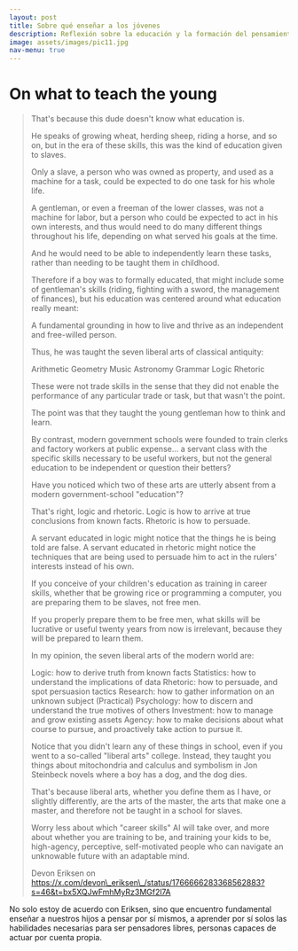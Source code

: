 ```yaml
---
layout: post
title: Sobre qué enseñar a los jóvenes
description: Reflexión sobre la educación y la formación del pensamiento libre
image: assets/images/pic11.jpg
nav-menu: true
---
```


# On what to teach the young

> That's because this dude doesn't know what education is.
> 
> He speaks of growing wheat, herding sheep, riding a horse, and so on, but in the era of these skills, this was the kind of education given to slaves.
> 
> Only a slave, a person who was owned as property, and used as a machine for a task, could be expected to do one task for his whole life.
> 
> A gentleman, or even a freeman of the lower classes, was not a machine for labor, but a person who could be expected to act in his own interests, and thus would need to do many different things throughout his life, depending on what served his goals at the time.
> 
> And he would need to be able to independently learn these tasks, rather than needing to be taught them in childhood.
> 
> Therefore if a boy was to formally educated, that might include some of gentleman's skills (riding, fighting with a sword, the management of finances), but his education was centered around what education really meant:
> 
> A fundamental grounding in how to live and thrive as an independent and free-willed person.
> 
> Thus, he was taught the seven liberal arts of classical antiquity:
> 
> Arithmetic
> Geometry
> Music
> Astronomy
> Grammar
> Logic
> Rhetoric
> 
> These were not trade skills in the sense that they did not enable the performance of any particular trade or task, but that wasn't the point.
> 
> The point was that they taught the young gentleman how to think and learn.
> 
> By contrast, modern government schools were founded to train clerks and factory workers at public expense... a servant class with the specific skills necessary to be useful workers, but not the general education to be independent or question their betters?
> 
> Have you noticed which two of these arts are utterly absent from a modern government-school "education"?
> 
> That's right, logic and rhetoric. Logic is how to arrive at true conclusions from known facts. Rhetoric is how to persuade.
> 
> A servant educated in logic might notice that the things he is being told are false. A servant educated in rhetoric might notice the techniques that are being used to persuade him to act in the rulers' interests instead of his own.
> 
> If you conceive of your children's education as training in career skills, whether that be growing rice or programming a computer, you are preparing them to be slaves, not free men.
> 
> If you properly prepare them to be free men, what skills will be lucrative or useful twenty years from now is irrelevant, because they will be prepared to learn them.
> 
> In my opinion, the seven liberal arts of the modern world are:
> 
> Logic: how to derive truth from known facts
> Statistics: how to understand the implications of data
> Rhetoric: how to persuade, and spot persuasion tactics
> Research: how to gather information on an unknown subject
> (Practical) Psychology: how to discern and understand the true motives of others
> Investment: how to manage and grow existing assets
> Agency: how to make decisions about what course to pursue, and proactively take action to pursue it.
> 
> Notice that you didn't learn any of these things in school, even if you went to a so-called "liberal arts" college. Instead, they taught you things about mitochondria and calculus and symbolism in Jon Steinbeck novels where a boy has a dog, and the dog dies.
> 
> That's because liberal arts, whether you define them as I have, or slightly differently, are the arts of the master, the arts that make one a master, and therefore not be taught in a school for slaves.
> 
> Worry less about which "career skills" AI will take over, and more about whether you are training to be, and training your kids to be, high-agency, perceptive, self-motivated people who can navigate an unknowable future with an adaptable mind.
> 
> Devon Eriksen on 
> https://x.com/devon\_eriksen\_/status/1766666283368562883?s=46&t=bx5XQJwFmhMyRz3MGf2l7A 


No solo estoy de acuerdo con Eriksen, sino que encuentro fundamental enseñar a nuestros hijos a pensar por sí mismos, a aprender por sí solos las habilidades necesarias para ser pensadores libres, personas capaces de actuar por cuenta propia.
